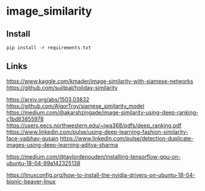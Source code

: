# image_similarity


## Install

```
pip install -r requirements.txt
```




## Links
https://www.kaggle.com/kmader/image-similarity-with-siamese-networks
https://github.com/sujitpal/holiday-similarity


https://arxiv.org/abs/1503.03832
https://github.com/AlgorTroy/siamese_similarity_model
https://medium.com/@akarshzingade/image-similarity-using-deep-ranking-c1bd83855978
https://users.eecs.northwestern.edu/~jwa368/pdfs/deep_ranking.pdf
https://www.linkedin.com/pulse/using-deep-learning-fashion-similarity-face-vaibhav-gusain
https://www.linkedin.com/pulse/detection-duplicate-images-using-deep-learning-aditya-sharma


https://medium.com/@taylordenouden/installing-tensorflow-gpu-on-ubuntu-18-04-89a142325138

https://linuxconfig.org/how-to-install-the-nvidia-drivers-on-ubuntu-18-04-bionic-beaver-linux
